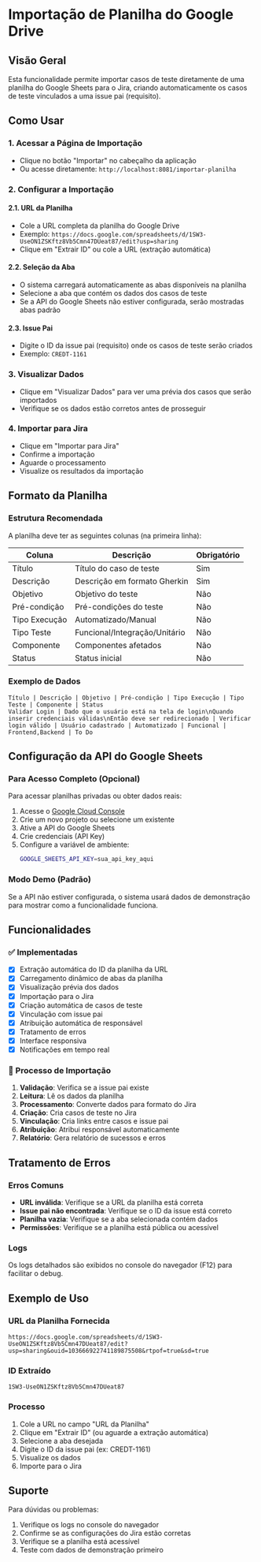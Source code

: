 # Importação de Planilha do Google Drive

## Visão Geral

Esta funcionalidade permite importar casos de teste diretamente de uma planilha do Google Sheets para o Jira, criando automaticamente os casos de teste vinculados a uma issue pai (requisito).

## Como Usar

### 1. Acessar a Página de Importação

- Clique no botão "Importar" no cabeçalho da aplicação
- Ou acesse diretamente: `http://localhost:8081/importar-planilha`

### 2. Configurar a Importação

#### 2.1. URL da Planilha
- Cole a URL completa da planilha do Google Drive
- Exemplo: `https://docs.google.com/spreadsheets/d/1SW3-UseON1ZSKftz8Vb5Cmn47DUeat87/edit?usp=sharing`
- Clique em "Extrair ID" ou cole a URL (extração automática)

#### 2.2. Seleção da Aba
- O sistema carregará automaticamente as abas disponíveis na planilha
- Selecione a aba que contém os dados dos casos de teste
- Se a API do Google Sheets não estiver configurada, serão mostradas abas padrão

#### 2.3. Issue Pai
- Digite o ID da issue pai (requisito) onde os casos de teste serão criados
- Exemplo: `CREDT-1161`

### 3. Visualizar Dados

- Clique em "Visualizar Dados" para ver uma prévia dos casos que serão importados
- Verifique se os dados estão corretos antes de prosseguir

### 4. Importar para Jira

- Clique em "Importar para Jira"
- Confirme a importação
- Aguarde o processamento
- Visualize os resultados da importação

## Formato da Planilha

### Estrutura Recomendada

A planilha deve ter as seguintes colunas (na primeira linha):

| Coluna | Descrição | Obrigatório |
|--------|-----------|-------------|
| Título | Título do caso de teste | Sim |
| Descrição | Descrição em formato Gherkin | Sim |
| Objetivo | Objetivo do teste | Não |
| Pré-condição | Pré-condições do teste | Não |
| Tipo Execução | Automatizado/Manual | Não |
| Tipo Teste | Funcional/Integração/Unitário | Não |
| Componente | Componentes afetados | Não |
| Status | Status inicial | Não |

### Exemplo de Dados

```
Título | Descrição | Objetivo | Pré-condição | Tipo Execução | Tipo Teste | Componente | Status
Validar Login | Dado que o usuário está na tela de login\nQuando inserir credenciais válidas\nEntão deve ser redirecionado | Verificar login válido | Usuário cadastrado | Automatizado | Funcional | Frontend,Backend | To Do
```

## Configuração da API do Google Sheets

### Para Acesso Completo (Opcional)

Para acessar planilhas privadas ou obter dados reais:

1. Acesse o [Google Cloud Console](https://console.cloud.google.com/)
2. Crie um novo projeto ou selecione um existente
3. Ative a API do Google Sheets
4. Crie credenciais (API Key)
5. Configure a variável de ambiente:
   ```bash
   GOOGLE_SHEETS_API_KEY=sua_api_key_aqui
   ```

### Modo Demo (Padrão)

Se a API não estiver configurada, o sistema usará dados de demonstração para mostrar como a funcionalidade funciona.

## Funcionalidades

### ✅ Implementadas

- [x] Extração automática do ID da planilha da URL
- [x] Carregamento dinâmico de abas da planilha
- [x] Visualização prévia dos dados
- [x] Importação para o Jira
- [x] Criação automática de casos de teste
- [x] Vinculação com issue pai
- [x] Atribuição automática de responsável
- [x] Tratamento de erros
- [x] Interface responsiva
- [x] Notificações em tempo real

### 🔄 Processo de Importação

1. **Validação**: Verifica se a issue pai existe
2. **Leitura**: Lê os dados da planilha
3. **Processamento**: Converte dados para formato do Jira
4. **Criação**: Cria casos de teste no Jira
5. **Vinculação**: Cria links entre casos e issue pai
6. **Atribuição**: Atribui responsável automaticamente
7. **Relatório**: Gera relatório de sucessos e erros

## Tratamento de Erros

### Erros Comuns

- **URL inválida**: Verifique se a URL da planilha está correta
- **Issue pai não encontrada**: Verifique se o ID da issue está correto
- **Planilha vazia**: Verifique se a aba selecionada contém dados
- **Permissões**: Verifique se a planilha está pública ou acessível

### Logs

Os logs detalhados são exibidos no console do navegador (F12) para facilitar o debug.

## Exemplo de Uso

### URL da Planilha Fornecida

```
https://docs.google.com/spreadsheets/d/1SW3-UseON1ZSKftz8Vb5Cmn47DUeat87/edit?usp=sharing&ouid=103666922741189875508&rtpof=true&sd=true
```

### ID Extraído

```
1SW3-UseON1ZSKftz8Vb5Cmn47DUeat87
```

### Processo

1. Cole a URL no campo "URL da Planilha"
2. Clique em "Extrair ID" (ou aguarde a extração automática)
3. Selecione a aba desejada
4. Digite o ID da issue pai (ex: CREDT-1161)
5. Visualize os dados
6. Importe para o Jira

## Suporte

Para dúvidas ou problemas:

1. Verifique os logs no console do navegador
2. Confirme se as configurações do Jira estão corretas
3. Verifique se a planilha está acessível
4. Teste com dados de demonstração primeiro
